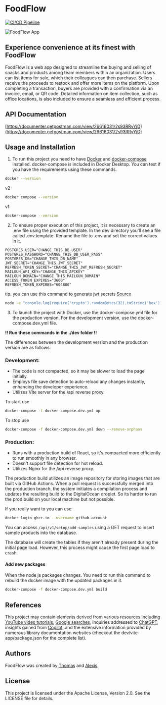 # FoodFlow

[![CI/CD Pipeline](https://github.com/alexisprovost/foodflow/actions/workflows/ci-cd.yml/badge.svg)](https://github.com/alexisprovost/foodflow/actions/workflows/ci-cd.yml)

![FoodFlow App](https://img.sshort.net/i/h5uF.jpeg)

## Experience convenience at its finest with FoodFlow

FoodFlow is a web app designed to streamline the buying and selling of snacks and products among team members within an organization. Users can list items for sale, which their colleagues can then purchase. Sellers receive the proceeds to restock and offer more items on the platform. Upon completing a transaction, buyers are provided with a confirmation via an invoice, email, or QR code. Detailed information on item collection, such as office locations, is also included to ensure a seamless and efficient process.

## API Documentation

[https://documenter.getpostman.com/view/26616031/2s93RRvYjD](https://documenter.getpostman.com/view/26616031/2s93RRvYjD)

## Usage and Installation

1. To run this project you need to have [Docker](https://www.docker.com/) and [docker-compose](https://docs.docker.com/compose/install/) installed. docker-compose is included in Docker Desktop. You can test if you have the requirements using these commands.

```bash
docker --version
```
v2
```bash
docker compose --version
```
v1
```bash
docker-compose --version
```

2. To ensure proper execution of this project, it is necessary to create an .env file using the provided template. In the dev directory you'll see a file called .env.template. Rename the file to .env and set the correct values in it.

```env
POSTGRES_USER="CHANGE_THIS_DB_USER"
POSTGRES_PASSWORD="CHANGE_THIS_DB_USER_PASS"
POSTGRES_DB="CHANGE_THIS_DB_NAME"
JWT_SECRET="CHANGE_THIS_JWT_SECRET"
REFRESH_TOKEN_SECRET="CHANGE_THIS_JWT_REFRESH_SECRET"
MAILGUN_API_KEY="CHANGE_THIS_APIKEY"
MAILGUN_DOMAIN="CHANGE_THIS_MAILGUN_DOMAIN"
ACCESS_TOKEN_EXPIRES="3600"
REFRESH_TOKEN_EXPIRES="604800"
```

tip. you can use this command to generate jwt secrets [Source](https://mojitocoder.medium.com/generate-a-random-jwt-secret-22a89e8be00d)

```bash
node -e "console.log(require('crypto').randomBytes(32).toString('hex'))"
```

3. To launch the project with Docker, use the docker-compose.yml file for the production version. For the development version, use the docker-compose.dev.yml file.

**!! Run these commands in the ./dev folder !!**

The differences between the development version and the production version are as follows:

### **Development:**
- The code is not compacted, so it may be slower to load the page initially.
- Employs file save detection to auto-reload any changes instantly, enhancing the developer experience.
- Utilizes Vite server for the /api reverse proxy.

To start use
```bash
docker-compose -f docker-compose.dev.yml up
```

To stop use
```bash
docker-compose -f docker-compose.dev.yml down --remove-orphans
```

### **Production:**
- Runs with a production build of React, so it's compacted more efficiently to run smoothly in any browser.
- Doesn't support file detection for hot reload.
- Utilizes Nginx for the /api reverse proxy.

The production build utilizes an image repository for storing images that are built via GitHub Actions. When a pull request is successfully merged into the production branch, the system initiates a compilation process and updates the resulting build to the DigitalOcean droplet. So its harder to run the prod build on your local machine but not possible.

If you really want to you can use:

```bash
docker login ghcr.io --username github-account
```

You can access `/api/v1/setup/add-samples` using a GET request to insert sample products into the database.

The database will create the tables if they aren't already present during the initial page load. However, this process might cause the first page load to crash.

#### Add new packages

When the node js packages changes. You need to run this command to rebuild the docker image with the updated packages in it.

```bash
docker-compose -f docker-compose.dev.yml build
```

## References

This project may contain elements derived from various resources including [YouTube video tutorials](https://youtube.com/), [Google searches](https://google.com/), inquiries addressed to [ChatGPT](https://chat.openai.com), insights gained from [Copilot](https://github.com/features/copilot), and the extensive information provided by numerous library documentation websites (checkout the dev/vite-app/package.json for the complete list).

## Authors

FoodFlow was created by [Thomas](https://github.com/Thomkiller) and [Alexis](https://github.com/alexisprovost).

## License

This project is licensed under the Apache License, Version 2.0. See the LICENSE file for details.
